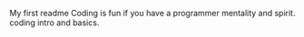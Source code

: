 My first readme
Coding is fun if you have a programmer mentality and spirit.
coding intro and basics.
